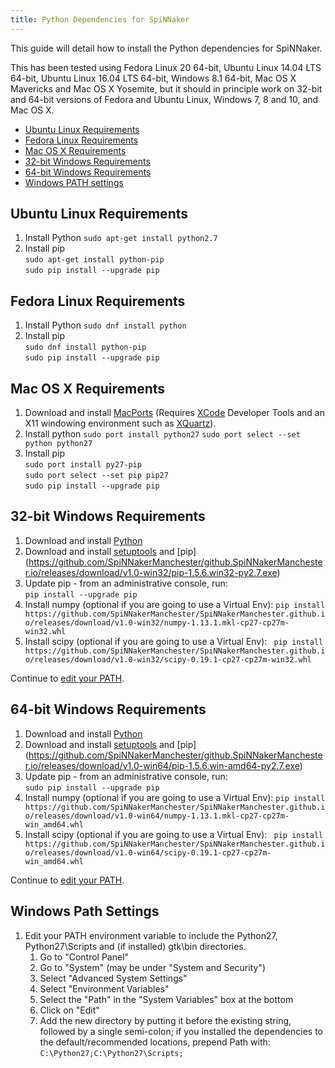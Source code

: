 ```yaml
---
title: Python Dependencies for SpiNNaker
---
```


This guide will detail how to install the Python dependencies for SpiNNaker.

This has been tested using Fedora Linux 20 64-bit, Ubuntu Linux 14.04 LTS 64-bit, Ubuntu Linux 16.04 LTS 64-bit, Windows 8.1 64-bit, Mac OS X Mavericks and Mac OS X Yosemite, but it should in principle work on 32-bit and 64-bit versions of Fedora and Ubuntu Linux, Windows 7, 8 and 10, and Mac OS X.

* [Ubuntu Linux Requirements](#UbuntuPython)
* [Fedora Linux Requirements](#FedoraPython)
* [Mac OS X Requirements](#MacOSXPython)
* [32-bit Windows Requirements](#Windows32Python)
* [64-bit Windows Requirements](#Windows64Python)
* [Windows PATH settings](#WindowsPath)

## <a name="UbuntuPython"></a> Ubuntu Linux Requirements
1. Install Python
```sudo apt-get install python2.7```
1. Install pip  
```sudo apt-get install python-pip```  
```sudo pip install --upgrade pip```


## <a name="FedoraPython"></a> Fedora Linux Requirements
1. Install Python
```sudo dnf install python```
1. Install pip  
```sudo dnf install python-pip```  
```sudo pip install --upgrade pip```

## <a name="MacOSXPython"></a> Mac OS X Requirements
1. Download and install <a href="https://www.macports.org/install.php" target="_blank">MacPorts</a> (Requires [XCode](https://developer.apple.com/technologies/tools/) Developer Tools and an X11 windowing environment such as [XQuartz](https://www.xquartz.org/)).
1. Install python
```sudo port install python27```
```sudo port select --set python python27```
1. Install pip  
```sudo port install py27-pip```  
```sudo port select --set pip pip27```  
```sudo pip install --upgrade pip```

## <a name="Windows32Python"></a> 32-bit Windows Requirements
1. Download and install [Python](https://github.com/SpiNNakerManchester/github.SpiNNakerManchester.io/releases/download/v1.0-win32/python-2.7.6.msi)
1. Download and install [setuptools](https://github.com/SpiNNakerManchester/github.SpiNNakerManchester.io/releases/download/v1.0-win32/setuptools-5.8.win32-py2.7.exe) and [pip] (https://github.com/SpiNNakerManchester/github.SpiNNakerManchester.io/releases/download/v1.0-win32/pip-1.5.6.win32-py2.7.exe)
1. Update pip - from an administrative console, run:  
```pip install --upgrade pip```
1. Install numpy (optional if you are going to use a Virtual Env):
```pip install https://github.com/SpiNNakerManchester/SpiNNakerManchester.github.io/releases/download/v1.0-win32/numpy-1.13.1.mkl-cp27-cp27m-win32.whl```
1. Install scipy (optional if you are going to use a Virtual Env):
``` pip install https://github.com/SpiNNakerManchester/SpiNNakerManchester.github.io/releases/download/v1.0-win32/scipy-0.19.1-cp27-cp27m-win32.whl```

Continue to [edit your PATH](#WindowsPath).

## <a name="Windows64Python"></a> 64-bit Windows Requirements
1. Download and install [Python](https://github.com/SpiNNakerManchester/github.SpiNNakerManchester.io/releases/download/v1.0-win64/python-2.7.6.amd64.msi)
1. Download and install [setuptools](https://github.com/SpiNNakerManchester/github.SpiNNakerManchester.io/releases/download/v1.0-win64/setuptools-5.8.win-amd64-py2.7.exe) and [pip] (https://github.com/SpiNNakerManchester/github.SpiNNakerManchester.io/releases/download/v1.0-win64/pip-1.5.6.win-amd64-py2.7.exe)
1. Update pip - from an administrative console, run:  
```sudo pip install --upgrade pip```
1. Install numpy (optional if you are going to use a Virtual Env):
```pip install https://github.com/SpiNNakerManchester/SpiNNakerManchester.github.io/releases/download/v1.0-win64/numpy-1.13.1.mkl-cp27-cp27m-win_amd64.whl```
1. Install scipy (optional if you are going to use a Virtual Env):
``` pip install https://github.com/SpiNNakerManchester/SpiNNakerManchester.github.io/releases/download/v1.0-win64/scipy-0.19.1-cp27-cp27m-win_amd64.whl```

Continue to [edit your PATH](#WindowsPath).

## <a name="WindowsPath"></a> Windows Path Settings
1. Edit your PATH environment variable to include the Python27, Python27\Scripts and (if installed) gtk\bin directories.
    1. Go to "Control Panel"
    1. Go to "System" (may be under "System and Security")
    1. Select "Advanced System Settings"
    1. Select "Environment Variables"
    1. Select the "Path" in the "System Variables" box at the bottom
    1. Click on "Edit"
    1. Add the new directory by putting it before the existing string, followed by a single semi-colon; if you installed the dependencies to the default/recommended locations, prepend Path with:
```C:\Python27;C:\Python27\Scripts; ```
